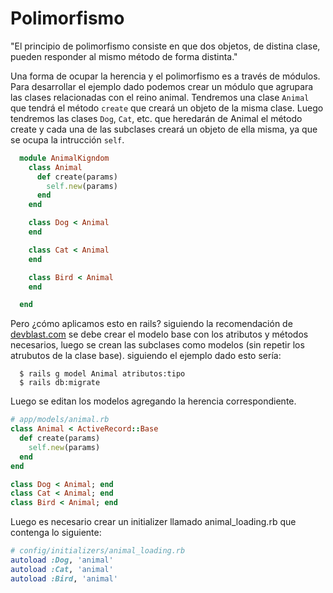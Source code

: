 # Polimorfismo

"El principio de polimorfismo consiste en que dos objetos, de distina clase, pueden responder al mismo método de forma distinta."

Una forma de ocupar la herencia y el polimorfismo es a través de módulos. Para desarrollar el ejemplo dado podemos crear un módulo que agrupara las clases relacionadas con el reino animal. Tendremos una clase `Animal` que tendrá el método `create` que creará un objeto de la misma clase. Luego tendremos las clases `Dog`, `Cat`, etc. que heredarán de Animal el método create y cada una de las subclases creará un objeto de ella misma, ya que se ocupa la intrucción `self`.

```ruby
  module AnimalKigndom
    class Animal
      def create(params)
        self.new(params)
      end
    end

    class Dog < Animal
    end

    class Cat < Animal
    end

    class Bird < Animal
    end

  end

```

Pero ¿cómo aplicamos esto en rails? siguiendo la recomendación de [devblast.com](https://devblast.com/b/sti-keeping-subclasses-file) se debe crear el modelo base con los atributos y métodos necesarios, luego se crean las subclases como modelos (sin repetir los atrubutos de la clase base). siguiendo el ejemplo dado esto sería:

```console
  $ rails g model Animal atributos:tipo
  $ rails db:migrate
```

Luego se editan los modelos agregando la herencia correspondiente.

```ruby 
# app/models/animal.rb 
class Animal < ActiveRecord::Base 
  def create(params)
    self.new(params)
  end
end

class Dog < Animal; end
class Cat < Animal; end
class Bird < Animal; end
```

Luego es necesario crear un initializer llamado animal_loading.rb que contenga lo siguiente:

```ruby
# config/initializers/animal_loading.rb
autoload :Dog, 'animal'
autoload :Cat, 'animal'
autoload :Bird, 'animal'
```

